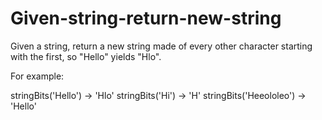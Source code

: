 # Given-string-return-new-string
Given a string, return a new string made of every other character starting
with the first, so "Hello" yields "Hlo".

For example:

stringBits('Hello') → 'Hlo'
stringBits('Hi') → 'H'
stringBits('Heeololeo') → 'Hello'
